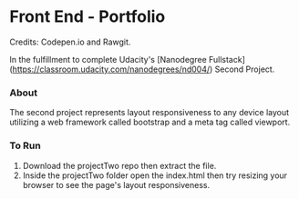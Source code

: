 # Front End - Portfolio 
Credits: Codepen.io and Rawgit.

In the fulfillment to complete Udacity's [Nanodegree Fullstack] (https://classroom.udacity.com/nanodegrees/nd004/) Second Project.

### About
The second project represents layout responsiveness to any device layout utilizing a web framework called bootstrap and a meta tag called viewport.

### To Run 
1. Download the projectTwo repo then extract the file. 
2. Inside the projectTwo folder open the index.html then try resizing your browser to see the page's layout responsiveness. 
